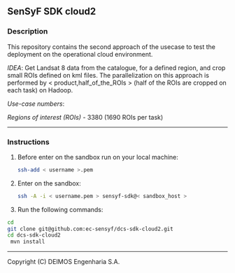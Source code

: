 ## SenSyF SDK cloud2

### Description

This repository contains the second approach of the usecase to test the deployment on the operational cloud environment.

*IDEA*: Get Landsat 8 data from the catalogue, for a defined region, and crop small ROIs defined on kml files.
      The parallelization on this approach is performed by < product,half_of_the_ROIs > (half of the ROIs are cropped on each task) on Hadoop.

*Use-case numbers*:

*Regions of interest (ROIs)* - 3380 (1690 ROIs per task)

--------------

### Instructions

1. Before enter on the sandbox run on your local machine:

      ```bash
      ssh-add < username >.pem      
      ```

2. Enter on the sandbox:

      ```bash
      ssh -A -i < username.pem > sensyf-sdk@< sandbox_host >
      ```

3. Run the following commands:

```bash
cd
git clone git@github.com:ec-sensyf/dcs-sdk-cloud2.git
cd dcs-sdk-cloud2
 mvn install
```

--------------

Copyright (C) DEIMOS Engenharia S.A.
